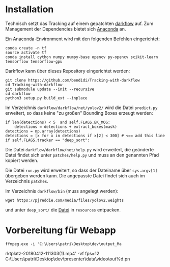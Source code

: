Installation
============

Technisch setzt das Tracking auf einem gepatchten [darkflow](https://github.com/thtrieu/darkflow/tree/master/darkflow) auf. Zum Management der Dependencies bietet sich [Anaconda](http://anaconda.org/) an.

Ein Anaconda-Environment wird mit den folgenden Befehlen eingerichtet:

    conda create -n tf
    source activate tf
    conda install cython numpy numpy-base opencv py-opencv scikit-learn tensorflow tensorflow-gpu

Darkflow kann über dieses Repository eingerichtet werden:

    git clone https://github.com/bendidi/Tracking-with-darkflow
    cd Tracking-with-darkflow
    git submodule update --init --recursive
    cd darkflow
    python3 setup.py build_ext --inplace

Im Verzeichnis `darkflow/darkflow/net/yolov2/` wird die Datei `predict.py` erweitert, so dass keine "zu großen" Bounding Boxes erzeugt werden:

    if len(detections) < 5  and self.FLAGS.BK_MOG:
    	detections = detections + extract_boxes(mask)
    detections = np.array(detections)
    detections = [x for x in detections if x[2] < 300] # <== add this line
    if self.FLAGS.tracker == "deep_sort":

Die Datei `darkflow/darkflow/net/help.py` wird erweitert, die geänderte Datei findet sich unter `patches/help.py` und muss an den genannten Pfad kopiert werden.

Die Datei `run.py` wird erweitert, so dass der Dateiname über `sys.argv[1]` übergeben werden kann. Die angepasste Datei findet sich auch im Verzeichnis `patches`.

Im Verzeichnis `darkflow/bin` (muss angelegt werden):

    wget https://pjreddie.com/media/files/yolov2.weights

und unter `deep_sort/` die [Datei](https://drive.google.com/file/d/1eXm0EB8r4BywqHJzaorXTSOkIfFdTq59/view) in `resources` entpacken.

Vorbereitung für Webapp
=======================

    ffmpeg.exe -i 'C:\Users\patri\Desktop\dev\output_Ma
rktplatz-20180412-111303(1).mp4' -vf fps=12 C:\Users\patri\Desktop\dev\presenter\data\video\out%d.pn
